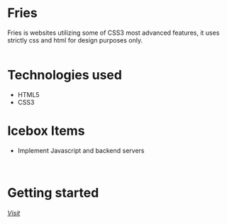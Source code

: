 <h1>Fries</h1>
<p>Fries is websites utilizing some of CSS3 most advanced features, it uses strictly css and html for design purposes only.</p>

<img src="https://i.imgur.com/4jADcSH.jpg" alt="">

<h1>Technologies used</h1>
<p>
<ul>
<li>HTML5</li>
<li>CSS3</li>
</ul>
<h1>Icebox Items</h1>
<ul>
<li>Implement Javascript and backend servers</li>
</ul>
<br>
</p>
<h1>Getting started</h1>
<h6><a href="https://codecallogic.github.io/fries" target="_blank" rel="noopener noreferrer">Visit</a></h6>
